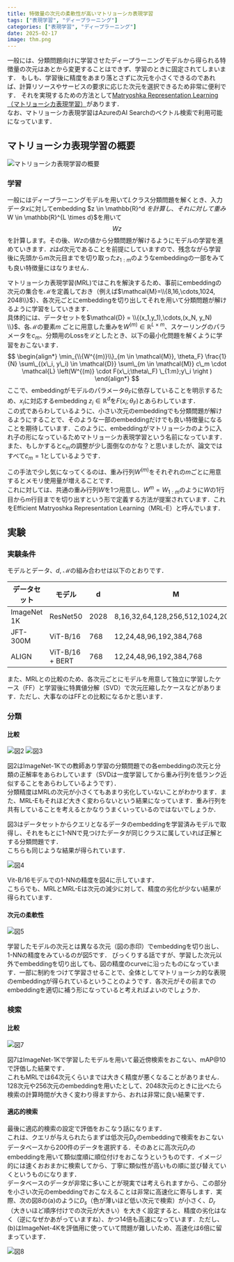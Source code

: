 ```yaml
---
title: 特徴量の次元の柔軟性が高いマトリョーシカ表現学習
tags: ["表現学習", "ディープラーニング"]
categories: ["表現学習", "ディープラーニング"]
date: 2025-02-17
image: thm.png
---
```


一般には、分類問題向けに学習させたディープラーニングモデルから得られる特徴量の次元はあとから変更することはできず、学習のときに固定されてしまいます．
もしも、学習後に精度をあまり落とさずに次元を小さくできるのであれば、計算リソースやサービスの要求に応じた次元を選択できるため非常に便利です．
それを実現するための方法として[Matryoshka Representation Learning（マトリョーシカ表現学習）](https://arxiv.org/abs/2205.13147)があります．  
なお、マトリョーシカ表現学習はAzureのAI Searchのベクトル検索で利用可能になっています．

## マトリョーシカ表現学習の概要
![マトリョーシカ表現学習の概要](fig1.png)
### 学習
一般にはディープラーニングモデルを用いて$L$クラス分類問題を解くとき、入力データ$x$に対してembedding $z \in \mathbb{R}^d $を計算し、それに対して重み$W \in \mathbb{R}^{L \times d}$を用いて
$$
W z
$$
を計算します。その後、$Wz$の値から分類問題が解けるようにモデルの学習を進めていきます．$z$は$d$次元であることを前提にしていますので、残念ながら学習後に先頭から$m$次元目までを切り取った$z_{1:m}$のようなembeddingの一部をみても良い特徴量にはなりません．

マトリョーシカ表現学習(MRL)ではこれを解決するため、事前にembeddingの次元の集合を$\mathcal{M}$を定義しておき（例えば$\mathcal{M}=\\{8,16,\cdots,1024, 2048\\}$）、各次元ごとにembeddingを切り出してそれを用いて分類問題が解けるように学習をしていきます．  
具体的には、データセットを$\mathcal{D} = \\{(x_1,y_1),\cdots,(x_N, y_N) \\}$、各$\mathcal{M}$の要素$m$ ごとに用意した重みを$W^{(m)} \in \mathbb{R}^{L \times m}$、スケーリングのパラメータを$c_m$、分類用のLossを$\mathcal{L}$としたとき、以下の最小化問題を解くように学習をおこないます．
$$
\begin{align*}
\min_{\\{W^{(m)}\\}_{m \in \mathcal{M}}, \theta_F} \frac{1}{N} \sum\_{(x\_i, y\_i) \in \mathcal{D}} \sum\_{m \in \mathcal{M}} c\_m \cdot \mathcal{L} \left(W^{(m)} \cdot F(x\_i;\theta\_F)         \_{1:m};y\_i  \right  )
\end{align*}
$$
ここで、embeddingがモデルのパラメータ$\theta_F$に依存していることを明示するため、$x_i$に対応するembedding $z_i \in \mathbb{R}^d$を$F(x_i;\theta_F)$とあらわしています．  
この式であらわしているように、小さい次元のembeddingでも分類問題が解けるようにすることで、そのような一部のembeddingだけでも良い特徴量になることを期待しています．このように、embeddingがマトリョーシカのように入れ子の形になっているためマトリョーシカ表現学習という名前になっています．  
また、もしかすると$c_m$の調整が少し面倒なのかな？と思いましたが、論文ではすべて$c_m=1$としているようです．  

この手法で少し気になってくるのは、重み行列$W^{(m)}$をそれぞれの$m$ごとに用意するとメモリ使用量が増えることです．  
これに対しては、共通の重み行列$W$を1つ用意し、$W^{m} = W_{1:m}$のように$W$の1行目から$m$行目までを切り出すという形で定義する方法が提案されています．これをEfficient Matryoshka Representation Learning（MRL-E）と呼んでいます．


## 実験
### 実験条件
モデルとデータ、$d$, $\mathcal{M}$の組み合わせは以下のとおりです．

| データセット | モデル                                  | d    | M                                |
|--------------|-----------------------------------------|------|----------------------------------|
| ImageNet 1K  | ResNet50                                | 2028 | 8,16,32,64,128,256,512,1024,2048 |
| JFT-300M     | ViT-B/16                           | 768  | 12,24,48,96,192,384,768          |
| ALIGN        | ViT-B/16 + BERT                        | 768  | 12,24,48,96,192,384,768          |


また、MRLとの比較のため、各次元ごとにモデルを用意して独立に学習したケース（FF）と学習後に特異値分解（SVD）で次元圧縮したケースなどがあります．ただし、大事なのはFFとの比較になるかと思います．

### 分類
#### 比較
![図2](fig2.png)
![図3](fig3.png)

図2はImageNet-1Kでの教師あり学習の分類問題での各embeddingの次元と分類の正解率をあらわしています（SVDは一度学習してから重み行列を低ランク近似することをあらわしているようです）．  
分類精度はMRLの次元が小さくてもあまり劣化していないことがわかります．また、MRL-Eもそれほど大きく変わらないという結果になっています．重み行列を共有していることを考えるとかなりうまくいっているのではないでしょうか．  

図3はデータセットからクエリとなるデータのembeddingを学習済みモデルで取得し、それをもとに1-NNで見つけたデータが同じクラスに属していれば正解とする分類問題です．  
こちらも同じような結果が得られています．

![図4](fig4.png)

Vit-B/16モデルでの1-NNの精度を図4に示しています．  
こちらでも、MRLとMRL-Eは次元の減少に対して、精度の劣化が少ない結果が得られています．

#### 次元の柔軟性
![図5](fig5.png)

学習したモデルの次元とは異なる次元（図の赤印）でembeddingを切り出し、1-NNの精度をみているのが図5です．
びっくりする話ですが、学習した次元以外でembeddingを切り出しても、図の精度のcurveに沿ったものになっています．一部に制約をつけて学習させることで、全体としてマトリョーシカ的な表現のembeddingが得られているということのようです．各次元がその前までのembeddingを適切に補う形になっていると考えればよいのでしょうか．


### 検索
#### 比較
![図7](fig7.png)

図7はImageNet-1Kで学習したモデルを用いて最近傍検索をおこない、mAP@10で評価した結果です．  
これもMRLでは64次元くらいまでは大きく精度が悪くなることがありません．128次元や256次元のembeddingを用いたとして、2048次元のときに比べたら検索の計算時間が大きく変わり得ますから、おれは非常に良い結果です．

#### 適応的検索
最後に適応的検索の設定で評価をおこなう話になります．  
これは、クエリが与えられたらまずは低次元$D_s$のembeddingで検索をおこないデータベースから200件のデータを選択する．そのあとに高次元$D_r$のembeddingを用いて類似度順に順位付けをおこなうというものです．イメージ的には速くおおまかに検索してから、丁寧に類似性が高いもの順に並び替えていくというものになります．  
データベースのデータが非常に多いことが現実では考えられますから、この部分を小さい次元のembeddingでおこなえることは非常に高速化に寄与します．実際、次の図8の(a)のように$D_s$（色が薄いほど低い次元で検索）が小さく、$D_r$（大きいほど順序付けでの次元が大きい）を大きく設定すると、精度の劣化はなく（逆になぜかあがっていますね）、かつ14倍も高速になっています．ただし、(b)はImageNet-4Kを評価用に使っていて問題が難しいため、高速化は6倍に留まっています．

![図8](fig8.png)
